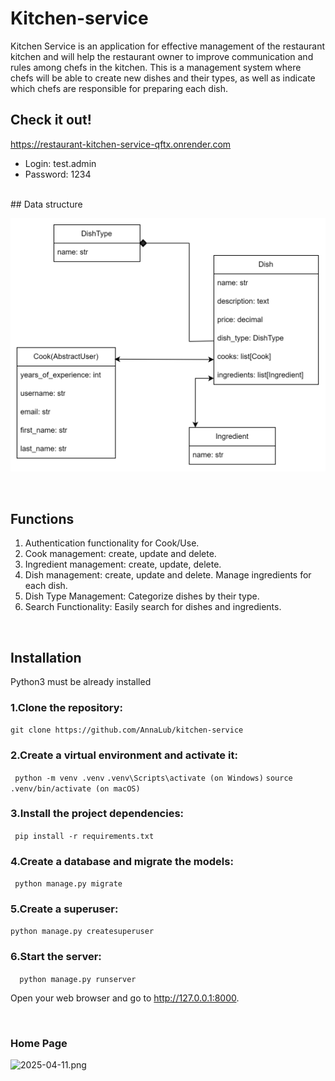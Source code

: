 ﻿# Kitchen-service
Kitchen Service is an application for effective management of the restaurant kitchen and will help the restaurant owner to improve communication and rules among chefs in the kitchen.
This is a management system where chefs will be able to create new dishes and their types, as well as indicate which chefs are responsible for preparing each dish.
<br>

## Check it out!
https://restaurant-kitchen-service-qftx.onrender.com
* Login: test.admin
* Password: 1234
<br/>
## Data structure

![img_2.png](https://github.com/AnnaLub/kitchen-service/blob/develop/static/img/img_2.png)

<br/>

## Functions
1. Authentication functionality for Cook/Use.
2. Cook management: create, update and delete.
3. Ingredient management: create, update, delete.
4. Dish management: create, update and delete. Manage ingredients for each dish.
5. Dish Type Management: Categorize dishes by their type.
6. Search Functionality: Easily search for dishes and ingredients.

<br/>

## Installation
Python3 must be already installed

### 1.Clone the repository:
``` git clone https://github.com/AnnaLub/kitchen-service ```

### 2.Create a virtual environment and activate it:
``` python -m venv .venv```
```.venv\Scripts\activate (on Windows)```
```source .venv/bin/activate (on macOS) ```

### 3.Install the project dependencies:
``` pip install -r requirements.txt```

### 4.Create a database and migrate the models:
```  python manage.py migrate ```

### 5.Create a superuser:
``` python manage.py createsuperuser ```

### 6.Start the server:
```  python manage.py runserver```

 Open your web browser and go to
http://127.0.0.1:8000.

<br>

### Home Page
![2025-04-11.png](https://github.com/AnnaLub/kitchen-service/blob/develop/static/img/illustrations/2025-04-11.png)


